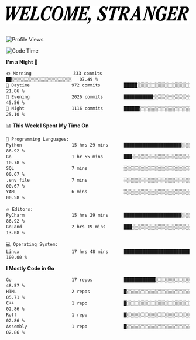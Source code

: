 <div>
  <picture>
    <source media="(prefers-color-scheme: dark)" srcset="./headers/welcome_white.png">
    <img alt="WELCOME, STRANGER" src="./headers/welcome.png" width="500">
  </picture>
</div>

<br>

![Profile Views](https://komarev.com/ghpvc/?username=darleet&color=blue)

<!--START_SECTION:waka-->
![Code Time](http://img.shields.io/badge/Code%20Time-780%20hrs%2019%20mins-blue)

**I'm a Night 🦉** 

```text
🌞 Morning                333 commits         ██░░░░░░░░░░░░░░░░░░░░░░░   07.49 % 
🌆 Daytime                972 commits         █████░░░░░░░░░░░░░░░░░░░░   21.86 % 
🌃 Evening                2026 commits        ███████████░░░░░░░░░░░░░░   45.56 % 
🌙 Night                  1116 commits        ██████░░░░░░░░░░░░░░░░░░░   25.10 % 
```


📊 **This Week I Spent My Time On** 

```text
💬 Programming Languages: 
Python                   15 hrs 29 mins      ██████████████████████░░░   86.92 % 
Go                       1 hr 55 mins        ███░░░░░░░░░░░░░░░░░░░░░░   10.78 % 
SQL                      7 mins              ░░░░░░░░░░░░░░░░░░░░░░░░░   00.67 % 
.env file                7 mins              ░░░░░░░░░░░░░░░░░░░░░░░░░   00.67 % 
YAML                     6 mins              ░░░░░░░░░░░░░░░░░░░░░░░░░   00.58 % 

🔥 Editors: 
PyCharm                  15 hrs 29 mins      ██████████████████████░░░   86.92 % 
GoLand                   2 hrs 19 mins       ███░░░░░░░░░░░░░░░░░░░░░░   13.08 % 

💻 Operating System: 
Linux                    17 hrs 48 mins      █████████████████████████   100.00 % 
```

**I Mostly Code in Go** 

```text
Go                       17 repos            ████████████░░░░░░░░░░░░░   48.57 % 
HTML                     2 repos             █░░░░░░░░░░░░░░░░░░░░░░░░   05.71 % 
C++                      1 repo              █░░░░░░░░░░░░░░░░░░░░░░░░   02.86 % 
Roff                     1 repo              █░░░░░░░░░░░░░░░░░░░░░░░░   02.86 % 
Assembly                 1 repo              █░░░░░░░░░░░░░░░░░░░░░░░░   02.86 % 
```




<!--END_SECTION:waka-->

